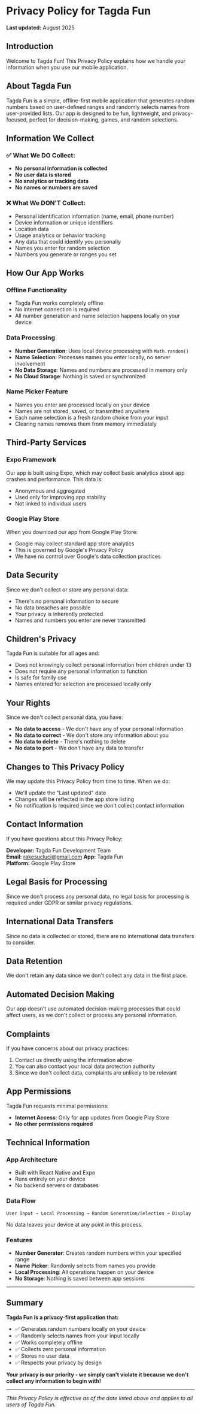 # Privacy Policy for Tagda Fun

**Last updated:** August 2025

## Introduction

Welcome to Tagda Fun! This Privacy Policy explains how we handle your information when you use our mobile application.

## About Tagda Fun

Tagda Fun is a simple, offline-first mobile application that generates random numbers based on user-defined ranges and randomly selects names from user-provided lists. Our app is designed to be fun, lightweight, and privacy-focused, perfect for decision-making, games, and random selections.

## Information We Collect

### ✅ What We DO Collect:
- **No personal information is collected**
- **No user data is stored**
- **No analytics or tracking data**
- **No names or numbers are saved**

### ❌ What We DON'T Collect:
- Personal identification information (name, email, phone number)
- Device information or unique identifiers
- Location data
- Usage analytics or behavior tracking
- Any data that could identify you personally
- Names you enter for random selection
- Numbers you generate or ranges you set

## How Our App Works

### Offline Functionality
- Tagda Fun works completely offline
- No internet connection is required
- All number generation and name selection happens locally on your device

### Data Processing
- **Number Generation**: Uses local device processing with `Math.random()`
- **Name Selection**: Processes names you enter locally, no server involvement
- **No Data Storage**: Names and numbers are processed in memory only
- **No Cloud Storage**: Nothing is saved or synchronized

### Name Picker Feature
- Names you enter are processed locally on your device
- Names are not stored, saved, or transmitted anywhere
- Each name selection is a fresh random choice from your input
- Clearing names removes them from memory immediately

## Third-Party Services

### Expo Framework
Our app is built using Expo, which may collect basic analytics about app crashes and performance. This data is:
- Anonymous and aggregated
- Used only for improving app stability
- Not linked to individual users

### Google Play Store
When you download our app from Google Play Store:
- Google may collect standard app store analytics
- This is governed by Google's Privacy Policy
- We have no control over Google's data collection practices

## Data Security

Since we don't collect or store any personal data:
- There's no personal information to secure
- No data breaches are possible
- Your privacy is inherently protected
- Names and numbers you enter are never transmitted

## Children's Privacy

Tagda Fun is suitable for all ages and:
- Does not knowingly collect personal information from children under 13
- Does not require any personal information to function
- Is safe for family use
- Names entered for selection are processed locally only

## Your Rights

Since we don't collect personal data, you have:
- **No data to access** - We don't have any of your personal information
- **No data to correct** - We don't store any information about you
- **No data to delete** - There's nothing to delete
- **No data to port** - We don't have any data to transfer

## Changes to This Privacy Policy

We may update this Privacy Policy from time to time. When we do:
- We'll update the "Last updated" date
- Changes will be reflected in the app store listing
- No notification is required since we don't collect contact information

## Contact Information

If you have questions about this Privacy Policy:

**Developer:** Tagda Fun Development Team  
**Email:** rakesucluci@gmail.com 
**App:** Tagda Fun  
**Platform:** Google Play Store  

## Legal Basis for Processing

Since we don't process any personal data, no legal basis for processing is required under GDPR or similar privacy regulations.

## International Data Transfers

Since no data is collected or stored, there are no international data transfers to consider.

## Data Retention

We don't retain any data since we don't collect any data in the first place.

## Automated Decision Making

Our app doesn't use automated decision-making processes that could affect users, as we don't collect or process any personal information.

## Complaints

If you have concerns about our privacy practices:
1. Contact us directly using the information above
2. You can also contact your local data protection authority
3. Since we don't collect data, complaints are unlikely to be relevant

## App Permissions

Tagda Fun requests minimal permissions:
- **Internet Access**: Only for app updates from Google Play Store
- **No other permissions required**

## Technical Information

### App Architecture
- Built with React Native and Expo
- Runs entirely on your device
- No backend servers or databases

### Data Flow
```
User Input → Local Processing → Random Generation/Selection → Display
```

No data leaves your device at any point in this process.

### Features
- **Number Generator**: Creates random numbers within your specified range
- **Name Picker**: Randomly selects from names you provide
- **Local Processing**: All operations happen on your device
- **No Storage**: Nothing is saved between app sessions

---

## Summary

**Tagda Fun is a privacy-first application that:**
- ✅ Generates random numbers locally on your device
- ✅ Randomly selects names from your input locally
- ✅ Works completely offline
- ✅ Collects zero personal information
- ✅ Stores no user data
- ✅ Respects your privacy by design

**Your privacy is our priority - we simply can't violate it because we don't collect any information to begin with!**

---

*This Privacy Policy is effective as of the date listed above and applies to all users of Tagda Fun.* 